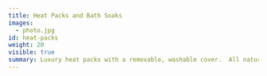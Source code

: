 ```yaml
---
title: Heat Packs and Bath Soaks
images:
  - photo.jpg
id: heat-packs
weight: 20
visible: true
summary: Luxury heat packs with a removable, washable cover.  All natural materials.
---
```

